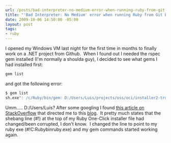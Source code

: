 ```yaml
---
url: /posts/bad-interpreter-no-medium-error-when-running-ruby-from-git-bash
title: "'Bad Interpreter: No Medium' error when running Ruby from Git Bash"
date: 2009-10-06 14:50:00 -05:00
layout: post
tags:
- ruby
---
```


I opened my Windows VM last night for the first time in months to finally work on a .NET project from Github.  When I found out I needed the rspec gem installed (I'm normally a shoulda guy), I decided to see what gems I had installed first:

```bash
gem list
```

and got the following error:

```bash
$ gem list
sh.exe": /c/Ruby/bin/gem: D:/Users/Luis/projects/oss/oci/installer2-trunk/ruby/bin/ruby.exe: bad interpreter: no medium
```

Umm..... D:/Users/Luis? After some googling I found [this article on StackOverflow](http://stackoverflow.com/questions/835865/bad-interpreter-no-medium-error-when-running-ruby-from-git-bash) that directed me to this [blog](http://www.liquidfish.net/2009/04/ruby-and-git-bash-woes.htm).  It pretty much states that the shebang line (#!) at the top of my Ruby One-Click installer file had changed/been corrupted, I don't know.  I changed the line to point to my ruby exe (#!C:Rubybinruby.exe) and my gem commands started working again.
